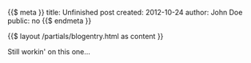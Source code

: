 {{$ meta }}
title: Unfinished post
created: 2012-10-24
author: John Doe
public: no
{{$ endmeta }}

{{$ layout /partials/blogentry.html as content }}

Still workin' on this one...
